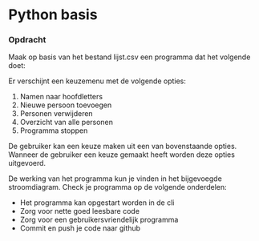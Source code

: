 # Python basis


### Opdracht

Maak op basis van het bestand lijst.csv een programma dat het volgende doet:

Er verschijnt een keuzemenu met de volgende opties:

1. Namen naar hoofdletters
2. Nieuwe persoon toevoegen
3. Personen verwijderen
4. Overzicht van alle personen
0. Programma stoppen

De gebruiker kan een keuze maken uit een van bovenstaande opties.
Wanneer de gebruiker een keuze gemaakt heeft worden deze opties uitgevoerd.

De werking van het programma kun je vinden in het bijgevoegde stroomdiagram.
Check je programma op de volgende onderdelen:

* Het programma kan opgestart worden in de cli
* Zorg voor nette goed leesbare code
* Zorg voor een gebruikersvriendelijk programma
* Commit en push je code naar github

